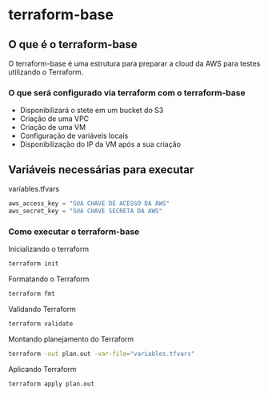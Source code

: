 # terraform-base

## O que é o terraform-base
O terraform-base é uma estrutura para preparar a cloud da AWS para testes utilizando o Terraform.

### O que será configurado via terraform com o terraform-base
- Disponibilizará o stete em um bucket do S3
- Criação de uma VPC
- Criação de uma VM
- Configuração de variáveis locais
- Disponibilização do IP da VM após a sua criação

## Variáveis necessárias para executar
variables.tfvars
```terraform
aws_access_key = "SUA CHAVE DE ACESSO DA AWS"
aws_secret_key = "SUA CHAVE SECRETA DA AWS"
```

### Como executar o terraform-base
Inicializando o terraform
```bash
terraform init
```

Formatando o Terraform
```bash
terraform fmt
```

Validando Terraform
```bash
terraform validate
```

Montando planejamento do Terraform
```bash
terraform -out plan.out -var-file="variables.tfvars"
```

Aplicando Terraform
```bash
terraform apply plan.out
```
